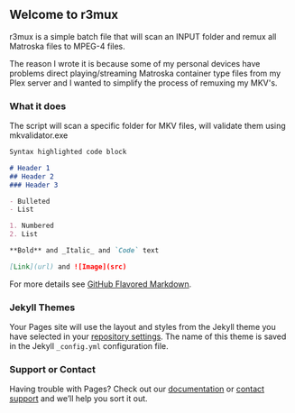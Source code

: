 ## Welcome to r3mux
r3mux is a simple batch file that will scan an INPUT folder and remux all Matroska files to MPEG-4 files.

The reason I wrote it is because some of my personal devices have problems direct playing/streaming Matroska container type files from my Plex server and I wanted to simplify the process of remuxing my MKV's.



### What it does

The script will scan a specific folder for MKV files, will validate them using mkvalidator.exe

```markdown
Syntax highlighted code block

# Header 1
## Header 2
### Header 3

- Bulleted
- List

1. Numbered
2. List

**Bold** and _Italic_ and `Code` text

[Link](url) and ![Image](src)
```

For more details see [GitHub Flavored Markdown](https://guides.github.com/features/mastering-markdown/).

### Jekyll Themes

Your Pages site will use the layout and styles from the Jekyll theme you have selected in your [repository settings](https://github.com/Deepcuts/r3mux/settings). The name of this theme is saved in the Jekyll `_config.yml` configuration file.

### Support or Contact

Having trouble with Pages? Check out our [documentation](https://help.github.com/categories/github-pages-basics/) or [contact support](https://github.com/contact) and we’ll help you sort it out.

